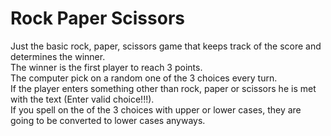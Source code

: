 # Rock Paper Scissors

Just the basic rock, paper, scissors game that keeps track of the score and determines the winner. <br/>
The winner is the first player to reach 3 points.<br/>
The computer pick on a random one of the 3 choices every turn.<br/>
If the player enters something other than rock, paper or scissors he is met with the text (Enter valid choice!!!).<br/>
If you spell on the of the 3 choices with upper or lower cases, they are going to be converted to lower cases anyways.<br/>
